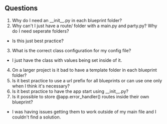 ## Questions
1. Why do I need an \_\_init\_\_.py in each blueprint folder?
2. Why can't I just have a route/ folder with a main.py and party.py? Why do I need seperate folders?
  * Is this just best practice?
3. What is the correct class configuration for my config file?
  * I just have the class with values being set inside of it. 
4. On a larger project is it bad to have a template folder in each blueprint folder?
5. Is it best practice to use a url prefix for all blueprints or can use one only when I think it's necessary?
6. Is it best practice to have the app start using \_\_init\_\_.py?
7. Is it possible to store @app.error_handler() routes inside their own blueprint?
  * I was having issues getting them to work outside of my main file and I couldn't find a solution.